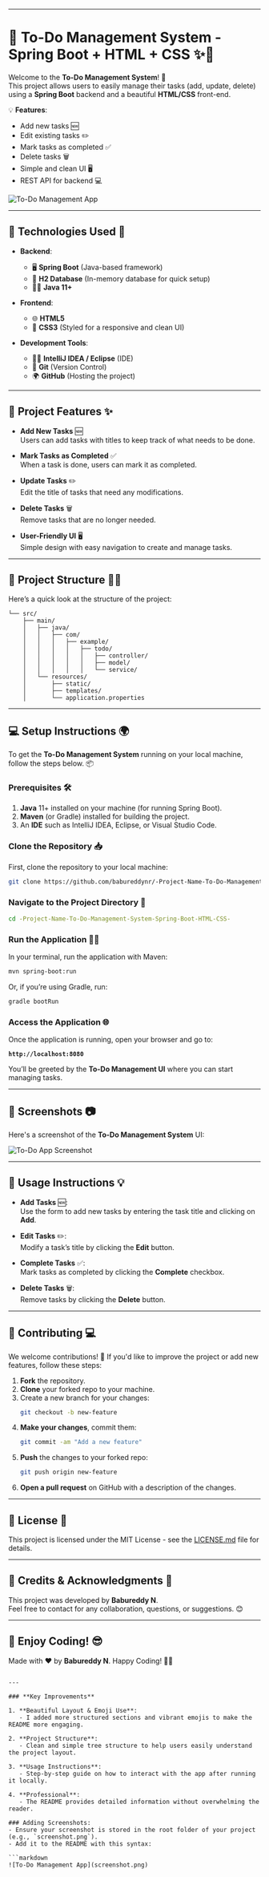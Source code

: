 
---

# 🎯 **To-Do Management System** - **Spring Boot + HTML + CSS** ✨🚀

Welcome to the **To-Do Management System**! 📝  
This project allows users to easily manage their tasks (add, update, delete) using a **Spring Boot** backend and a beautiful **HTML/CSS** front-end. 

💡 **Features**:
- Add new tasks 🆕
- Edit existing tasks ✏️
- Mark tasks as completed ✅
- Delete tasks 🗑️  
- Simple and clean UI 🖥️  
- REST API for backend 💻  

![To-Do Management App](screenshot.png)  <!-- Add your screenshot -->

---

## 🔧 **Technologies Used** 🚀

- **Backend**:
  - 🖥️ **Spring Boot** (Java-based framework)
  - 💾 **H2 Database** (In-memory database for quick setup)
  - 🧑‍💻 **Java 11+**
  
- **Frontend**:
  - 🌐 **HTML5**
  - 🎨 **CSS3** (Styled for a responsive and clean UI)

- **Development Tools**:
  - 🧑‍💻 **IntelliJ IDEA / Eclipse** (IDE)
  - 📝 **Git** (Version Control)
  - 🌍 **GitHub** (Hosting the project)

---

## 🚀 **Project Features** ✨

- **Add New Tasks** 🆕  
  Users can add tasks with titles to keep track of what needs to be done.

- **Mark Tasks as Completed** ✅  
  When a task is done, users can mark it as completed.

- **Update Tasks** ✏️  
  Edit the title of tasks that need any modifications.

- **Delete Tasks** 🗑️  
  Remove tasks that are no longer needed.

- **User-Friendly UI** 🖥️  
  Simple design with easy navigation to create and manage tasks.

---

## 📂 **Project Structure** 🧑‍💻

Here’s a quick look at the structure of the project:

```
└── src/
    ├── main/
    │   ├── java/
    │   │   ├── com/
    │   │   │   ├── example/
    │   │   │   │   ├── todo/
    │   │   │   │   │   ├── controller/
    │   │   │   │   │   ├── model/
    │   │   │   │   │   └── service/
    │   └── resources/
    │       ├── static/
    │       ├── templates/
    │       └── application.properties
```

---

## 💻 **Setup Instructions** 🌍

To get the **To-Do Management System** running on your local machine, follow the steps below. 📦

### Prerequisites 🛠️

1. **Java** 11+ installed on your machine (for running Spring Boot).
2. **Maven** (or Gradle) installed for building the project.
3. An **IDE** such as IntelliJ IDEA, Eclipse, or Visual Studio Code.

### Clone the Repository 📥

First, clone the repository to your local machine:

```bash
git clone https://github.com/babureddynr/-Project-Name-To-Do-Management-System-Spring-Boot-HTML-CSS-.git
```

### Navigate to the Project Directory 🧭

```bash
cd -Project-Name-To-Do-Management-System-Spring-Boot-HTML-CSS-
```

### Run the Application 🏃‍♂️

In your terminal, run the application with Maven:

```bash
mvn spring-boot:run
```

Or, if you’re using Gradle, run:

```bash
gradle bootRun
```

### Access the Application 🌐

Once the application is running, open your browser and go to:

**`http://localhost:8080`**

You’ll be greeted by the **To-Do Management UI** where you can start managing tasks.

---

## 📸 **Screenshots** 📷

Here's a screenshot of the **To-Do Management System** UI:

![To-Do App Screenshot](screenshot.png) <!-- Replace with actual screenshot -->

---

## 🚀 **Usage Instructions** 💡

- **Add Tasks** 🆕:  
  Use the form to add new tasks by entering the task title and clicking on **Add**.

- **Edit Tasks** ✏️:  
  Modify a task’s title by clicking the **Edit** button.

- **Complete Tasks** ✅:  
  Mark tasks as completed by clicking the **Complete** checkbox.

- **Delete Tasks** 🗑️:  
  Remove tasks by clicking the **Delete** button.

---

## 🤝 **Contributing** 💻

We welcome contributions! 🎉 If you'd like to improve the project or add new features, follow these steps:

1. **Fork** the repository.
2. **Clone** your forked repo to your machine.
3. Create a new branch for your changes:
   ```bash
   git checkout -b new-feature
   ```
4. **Make your changes**, commit them:
   ```bash
   git commit -am "Add a new feature"
   ```
5. **Push** the changes to your forked repo:
   ```bash
   git push origin new-feature
   ```
6. **Open a pull request** on GitHub with a description of the changes.

---

## 📜 **License** 📝

This project is licensed under the MIT License - see the [LICENSE.md](LICENSE.md) file for details.

---

## 🙌 **Credits & Acknowledgments** 🙏

This project was developed by **Babureddy N**.  
Feel free to contact for any collaboration, questions, or suggestions. 😊

---

## 🎉 **Enjoy Coding!** 😎  
Made with ❤️ by **Babureddy N**. Happy Coding! 🚀✨
```

---

### **Key Improvements**

1. **Beautiful Layout & Emoji Use**:
   - I added more structured sections and vibrant emojis to make the README more engaging.
   
2. **Project Structure**: 
   - Clean and simple tree structure to help users easily understand the project layout.
   
3. **Usage Instructions**: 
   - Step-by-step guide on how to interact with the app after running it locally.

4. **Professional**:
   - The README provides detailed information without overwhelming the reader.

### Adding Screenshots:
- Ensure your screenshot is stored in the root folder of your project (e.g., `screenshot.png`).
- Add it to the README with this syntax:

```markdown
![To-Do Management App](screenshot.png)
```

